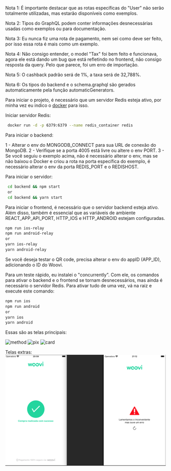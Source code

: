 Nota 1: É importante destacar que as rotas específicas do "User" não serão totalmente utilizadas, mas estarão disponíveis como exemplos.

Nota 2: Tipos do GraphQL podem conter informações desnecessárias usadas como exemplos ou para documentação.

Nota 3: Eu nunca fiz uma rota de pagamento, nem sei como deve ser feito, por isso essa rota é mais como um exemplo.

Nota 4: Não consigo entender, o model "Tax" foi bem feito e funcionava, agora ele está dando um bug que está refletindo no frontend, não consigo resposta da query. Pelo que parece, foi um erro de importação.

Nota 5: O cashback padrão será de 1%, a taxa será de 32,788%.

Nota 6: Os tipos do backend e o schema.graphql são gerados automaticamente pela função automaticGenerators.

Para iniciar o projeto, é necessário que um servidor Redis esteja ativo, por minha vez eu indico o [docker](https://www.docker.com/) para isso.

Iniciar servidor Redis:

```bash
 docker run -d -p 6379:6379 --name redis_container redis
```

Para iniciar o backend:

1 - Alterar o env do MONGODB_CONNECT para sua URL de conexão do MongoDB.
2 - Verifique se a porta 4005 está livre ou altere o env PORT.
3 - Se você seguiu o exemplo acima, não é necessário alterar o env, mas se não baixou o Docker e criou a rota na porta específica do exemplo, é necessário alterar o env da porta REDIS_PORT e o REDISHOST.

Para iniciar o servidor:

```bash
 cd backend && npm start
 or
 cd backend && yarn start
```

Para iniciar o frontend, é necessário que o servidor backend esteja ativo. Além disso, também é essencial que as variáveis de ambiente REACT_APP_API_PORT, HTTP_IOS e HTTP_ANDROID estejam configuradas.

```bash
npm run ios-relay
npm run android-relay
or
yarn ios-relay
yarn android-relay
```

Se você deseja testar o QR code, precisa alterar o env do appID (APP_ID), adicionando o ID do Woovi.

Para um teste rápido, eu instalei o "concurrently". Com ele, os comandos para ativar o backend e o frontend se tornam desnecessários, mas ainda é necessário o servidor Redis. Para ativar tudo de uma vez, vá na raiz e execute este comando:

```bash
npm run ios
npm run android
or
yarn ios
yarn android
```

Essas são as telas principais:

![method](https://github.com/ReijanLopes/woovi/assets/56601947/73a61abc-373a-4681-a928-1a59f7a6e57e)
![pix](https://github.com/ReijanLopes/woovi/assets/56601947/50cd105b-31e3-459a-a95c-5152aedd7e38)
![card](https://github.com/ReijanLopes/woovi/assets/56601947/237aedf0-871e-444c-bd62-b5be50e0f485)

Telas extras:
![Tela de erro](./assets/extras.png)
